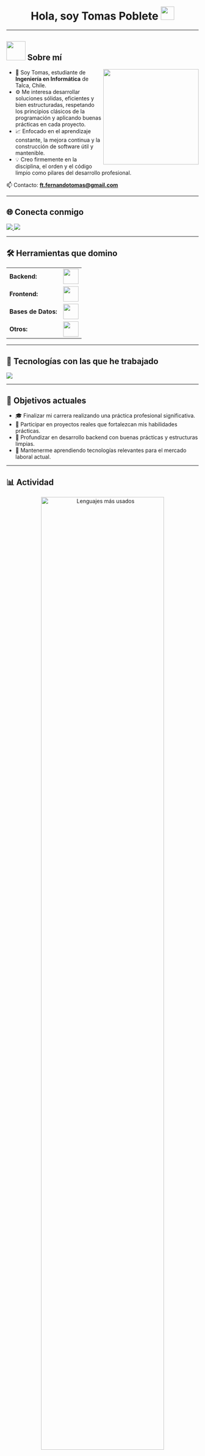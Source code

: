<link rel="stylesheet" type='text/css' href="https://cdn.jsdelivr.net/gh/devicons/devicon@latest/devicon.min.css" />

<h1 align="center">Hola, soy Tomas Poblete <img src="https://media.giphy.com/media/hvRJCLFzcasrR4ia7z/giphy.gif" width="35"></h1>

---

## <img src="https://github.com/7oSkaaa/7oSkaaa/blob/main/Images/about_me.gif?raw=true" width="50"/> Sobre mí

<img align="right" src="https://github.com/7oSkaaa/7oSkaaa/blob/main/Images/Right_Side.gif?raw=true" width="250"/>

- 📍 Soy Tomas, estudiante de **Ingeniería en Informática** de Talca, Chile.  
- ⚙️ Me interesa desarrollar soluciones sólidas, eficientes y bien estructuradas, respetando los principios clásicos de la programación y aplicando buenas prácticas en cada proyecto.  
- 📈 Enfocado en el aprendizaje constante, la mejora continua y la construcción de software útil y mantenible.  
- 💡 Creo firmemente en la disciplina, el orden y el código limpio como pilares del desarrollo profesional.  

📫 Contacto: **ft.fernandotomas@gmail.com**

---

## 🌐 Conecta conmigo

<p align="left">
  <a href="https://www.linkedin.com/in/tomas-poblete-chamorro-a7a424286/" target="_blank">
    <img src="https://img.shields.io/badge/LinkedIn-0077B5?style=for-the-badge&logo=linkedin&logoColor=white"/>
  </a>
  <a href="mailto:ft.fernandotomas@gmail.com" target="_blank">
    <img src="https://img.shields.io/badge/Gmail-D14836?style=for-the-badge&logo=gmail&logoColor=white"/>
  </a>
</p>

---

## 🛠️ Herramientas que domino

<table>
  <tr>
    <td style="font-weight: bold;">Backend:</td>
    <td><img height="40" src="https://skillicons.dev/icons?i=python,django,nodejs,express,java,springboot,c"/></td>
  </tr>
  <tr>
    <td style="font-weight: bold;">Frontend:</td>
    <td><img height="40" src="https://skillicons.dev/icons?i=html,css,tailwind,js,react,ts,nextjs"/></td>
  </tr>
  <tr>
    <td style="font-weight: bold;">Bases de Datos:</td>
    <td><img height="40" src="https://skillicons.dev/icons?i=postgres,mysql,oracledb,neo4j,mongodb,supabase"/></td>
  </tr>
  <tr>
    <td style="font-weight: bold;">Otros:</td>
    <td><img height="40" src="https://skillicons.dev/icons?i=docker,postman,bun,latex"/></td>
  </tr>
</table>

---

## 🧪 Tecnologías con las que he trabajado

<p align="left">
  <img src="https://skillicons.dev/icons?i=julia,bash,linux,blender,figma,photoshop,lightroom"/>
</p>

---

## 🎯 Objetivos actuales

- 🎓 Finalizar mi carrera realizando una práctica profesional significativa.  
- 🤝 Participar en proyectos reales que fortalezcan mis habilidades prácticas.  
- 🔧 Profundizar en desarrollo backend con buenas prácticas y estructuras limpias.  
- 📖 Mantenerme aprendiendo tecnologías relevantes para el mercado laboral actual.

---

## 📊 Actividad

<div align="center">
  <a href="https://github.com/tomipoch">
    <img style="width: 80%; max-width: 600px;" src="https://github-readme-stats.vercel.app/api/top-langs?username=tomipoch&show_icons=true&locale=es&layout=compact&theme=tokyonight" alt="Lenguajes más usados"/>
  </a>

  <a href="https://github.com/tomipoch">
    <img style="width: 80%; max-width: 600px;" src="https://github-readme-streak-stats.herokuapp.com/?user=tomipoch&theme=tokyonight" alt="Racha de contribuciones" />
  </a>
</div>

---

## 🧭 Filosofía

> *"El código debe ser claro, funcional y útil. Siempre hay espacio para mejorar si hay disciplina y propósito."*

---
